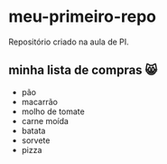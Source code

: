 # meu-primeiro-repo
Repositório criado na aula de PI.

## minha lista de compras :smile_cat:
- pão
- macarrão
- molho de tomate
- carne moída
- batata
- sorvete
- pizza
